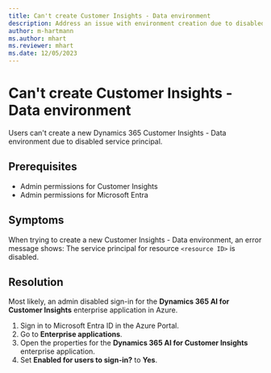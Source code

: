 ```yaml
---
title: Can't create Customer Insights - Data environment
description: Address an issue with environment creation due to disabled user sign-in.
author: m-hartmann
ms.author: mhart
ms.reviewer: mhart
ms.date: 12/05/2023
---
```


# Can't create Customer Insights - Data environment

Users can't create a new Dynamics 365 Customer Insights - Data environment due to disabled service principal.

## Prerequisites

- Admin permissions for Customer Insights
- Admin permissions for Microsoft Entra

## Symptoms

When trying to create a new Customer Insights - Data environment, an error message shows: The service principal for resource `<resource ID>` is disabled.

## Resolution

Most likely, an admin disabled sign-in for the **Dynamics 365 AI for Customer Insights** enterprise application in Azure.

1. Sign in to Microsoft Entra ID in the Azure Portal.
1. Go to **Enterprise applications**.
1. Open the properties for the **Dynamics 365 AI for Customer Insights** enterprise application.
1. Set **Enabled for users to sign-in?** to **Yes**.
